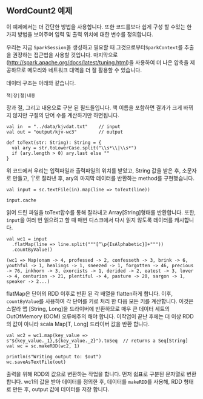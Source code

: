 ## WordCount2 예제

이 예제에서는 더 간단한 방법을 사용합니다. 또한 코드를보다 쉽게 구성 할 수있는 한 가지 방법을 보여주며 입력 및 출력 위치에 대한 변수를 정의합니다.

우리는 지금 `SparkSession`을 생성하고 필요할 때 그것으로부터`SparkContext`를 추출을 권장하는 접근법을 사용할 것입니다. 마지막으로 (http://spark.apache.org/docs/latest/tuning.html)을 사용하여 더 나은 압축을 제공하므로 메모리와 네트워크 대역을 더 잘 활용할 수 있습니다.

데이터 구조는 아래와 같습니다.
```{.text}
책|장|절|내용
```

 장과 절, 그리고 내용으로 구분 된 필드들입니다. 책 이름을 포함하면 결과가 크게 바뀌지 않지만 구절의 단어 수를 계산하기만 하면됩니다. 

```{.scala}
val in  = "../data/kjvdat.txt"    // input
val out = "output/kjv-wc3"        // output

def toText(str: String): String = {
  val ary = str.toLowerCase.split("\\s*\\|\\s*")
  if (ary.length > 0) ary.last else ""
}
```
위 코드에서 우리는 입력파일과 출력파일의 위치를 받았고, String 값을 받은 후, 소문자로 만들고, '|'로 잘라낸 후, ary의 마지막 데이터를 반환하는 method를 구현했습니다. 

```{.scala}
val input = sc.textFile(in).map(line => toText(line)) 

input.cache
```
읽어 드린 파일을 toText합수를 통해 잘라내고 Array[String]형태롤 반환합니다. 또한, `input`을 여러 번 읽으려고 할 때 매번 디스크에서 다시 읽지 않도록 데이터를 캐시합니다. 

```{.scala}
val wc1 = input
  .flatMap(line => line.split("""[^\p{IsAlphabetic}]+"""))
  .countByValue()

(wc1 => Map(onam -> 4, professed -> 2, confesseth -> 3, brink -> 6, youthful -> 1, healings -> 1, sneezed -> 1, forgotten -> 46, precious -> 76, inkhorn -> 3, exorcists -> 1, derided -> 2, eatest -> 3, lover -> 4, centurion -> 21, plentiful -> 4, pasture -> 20, sargon -> 1, speaker -> 2...)
```
 flatMap은 단어의 RDD 이후로 반환 된 각 배열을 flatten하게 합니다. 이후, 
 `countByValue`를 사용하여 각 단어를 키로 처리 한 다음 모든 키를 계산합니다. 이것은 스칼라 맵 [String, Long]을 드라이버에 반환하므로 매우 큰 데이터 세트의 OutOfMemory (OOM) 오류에주의 해야 합니다. 이작업이 끝난 후에는 더 이상 RDD의 값이 아니라 scala Map[T, Long] 드라이버 값을 반환 합니다.


```{.scala}
val wc2 = wc1.map(key_value => s"${key_value._1},${key_value._2}").toSeq  // returns a Seq[String]
val wc = sc.makeRDD(wc2, 1)

println(s"Writing output to: $out")
wc.saveAsTextFile(out)
```
출력을 위해 RDD의 값으로 변환하는 작업을 합니다. 먼저 쉽표로 구분된 문자열로 변환합니다. wc1의 값을 받아 데이터를 정의한 후, 데이터를 `makeRDD`를 사용해, RDD 형태로 만든 후, output  값에 데이터를 저장 합니다.